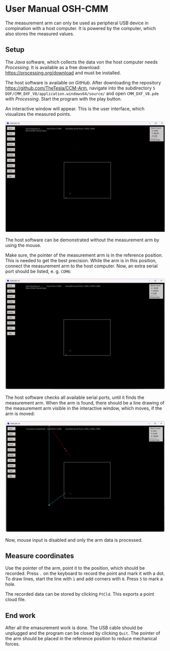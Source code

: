 
# User Manual OSH-CMM

The measurement arm can only be used as peripheral USB device in compination with a host computer. It is powered by the computer, which also stores the measured values. 

## Setup

The _Java_ software, which collects the data von the host computer needs _Processing_. It is available as a free download: https://processing.org/download and must be installed.

The host software is available on _GitHub_. After downloading the repository https://github.com/TheTesla/CCM-Arm, navigate into the subdirectory `5 DOF/CMM_DXF_V8/application.windows64/source/` and open `CMM_DXF_V8.pde` with _Processing_. Start the program with the play button.

An interactive window will appear. This is the user interface, which visualizes the measured points.

![GUI without device](host_software_0.png)

The host software can be demonstrated without the measurement arm by using the mouse.

Make sure, the pointer of the measurement arm is in the reference position. This is needed to get the best precision. While the arm is in this position, connect the measurement arm to the host computer. Now, an extra serial port should be listed, e. g. `COM6`:

![GUI with device connected](host_software_1.png)

The host software checks all available serial ports, until it finds the measurement arm. When the arm is found, there should be a line drawing of the measurement arm visible in the interactive window, which moves, if the arm is moved:

![GUI with connection established](host_software_2.png)

Now, mouse input is disabled and only the arm data is processed.

## Measure coordinates

Use the pointer of the arm, point it to the position, which should be recorded. Press `.` on the keyboard to record the point and mark it with a dot. To draw lines, start the line with `1` and add corners with `0`. Press `5` to mark a hole.

The recorded data can be stored by clicking `PtCld`. This exports a point cloud file.

## End work

After all the emasurement work is done. The USB cable should be unplugged and the program can be closed by clicking `Quit`. The pointer of the arm should be placed in the reference position to reduce mechanical forces.


